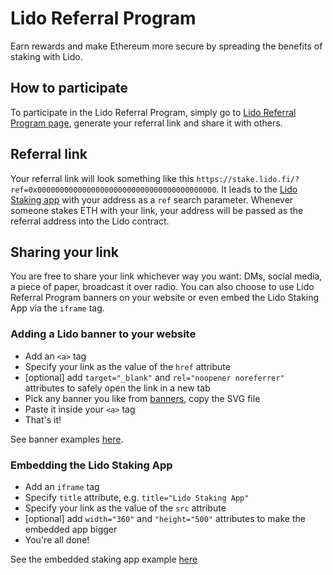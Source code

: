 # Lido Referral Program
Earn rewards and make Ethereum more secure by spreading the benefits of staking with Lido.

## How to participate
To participate in the Lido Referral Program, simply go to [Lido Referral Program page](https://referral.lido.fi/), generate your referral link and share it with others.

## Referral link
Your referral link will look something like this `https://stake.lido.fi/?ref=0x0000000000000000000000000000000000000000`. It leads to the [Lido Staking app](https://stake.lido.fi/) with your address as a `ref` search parameter. Whenever someone stakes ETH with your link, your address will be passed as the referral address into the Lido contract.

## Sharing your link
You are free to share your link whichever way you want: DMs, social media, a piece of paper, broadcast it over radio. You can also choose to use Lido Referral Program banners on your website or even embed the Lido Staking App via the `iframe` tag.

### Adding a Lido banner to your website
- Add an `<a>` tag
- Specify your link as the value of the `href` attribute
- [optional] add `target="_blank"` and `rel="noopener noreferrer"` attributes to safely open the link in a new tab
- Pick any banner you like from [banners](/banners), copy the SVG file
- Paste it inside your `<a>` tag
- That's it!

See banner examples [here](/examples/banners).

### Embedding the Lido Staking App
- Add an `iframe` tag
- Specify `title` attribute, e.g. `title="Lido Staking App"`
- Specify your link as the value of the `src` attribute
- [optional] add `width="360"` and `"height="500"` attributes to make the embedded app bigger
- You're all done!

See the embedded staking app example [here](/examples/iframe)